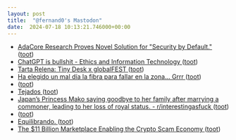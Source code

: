 ```yaml
---
layout: post
title:  "@fernand0's Mastodon"
date:  2024-07-18 10:13:21.746000+00:00
---
```

*  [AdaCore Research Proves Novel Solution for "Security by Default." ](https://www.adacore.com/press/adacore-research-proves-novel-solution-for-security-by-defaul) ([toot](https://mastodon.social/@fernand0/112806959628017037))
*  [ChatGPT is bullshit - Ethics and Information Technology ](https://link.springer.com/article/10.1007/s10676-024-09775-) ([toot](https://mastodon.social/@fernand0/112806856873776669))
*  [Tarta Relena: Tiny Desk x globalFEST ](https://www.youtube.com/watch?v=3lwoczostI0&amp%3Bfeature=youtu.b) ([toot](https://mastodon.social/@fernand0/112806549438620743))
*  [Ha elegido un mal día la fibra para fallar en la zona... Grrr ](https://mastodon.social/@fernand0/112806520841598935) ([toot](https://mastodon.social/@fernand0/112806520841598935))
*  [ ](https://mastodon.social/@macosas) ([toot](https://mastodon.social/@fernand0/112805517721331857))
*  [Tejados ](https://www.flickr.com/photos/fernand0/53839737842) ([toot](https://mastodon.social/@fernand0/112804901711674470))
*  [Japan’s Princess Mako saying goodbye to her family after marrying a commoner, leading to her loss of royal status. - r/interestingasfuck ](https://redlib.zaggy.nl/r/interestingasfuck/comments/1dzurbo/japans_princess_mako_saying_goodbye_to_her_family) ([toot](https://mastodon.social/@fernand0/112804847114361134))
*  [ ](https://mastodon.social/@macosas) ([toot](https://mastodon.social/@fernand0/112803307992069510))
*  [Equilibrando. ](https://avecesunafoto.wordpress.com/2024/07/17/equilibrando-2) ([toot](https://mastodon.social/@fernand0/112803037113515672))
*  [The $11 Billion Marketplace Enabling the Crypto Scam Economy ](https://www.wired.com/story/pig-butchering-scam-crypto-huione-guarantee) ([toot](https://mastodon.social/@fernand0/112802986675135638))
